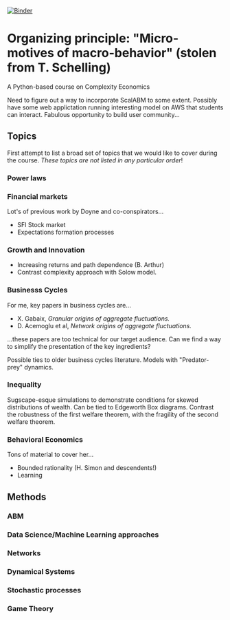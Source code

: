 [![Binder](http://mybinder.org/badge.svg)](http://mybinder.org/repo/davidrpugh/sfi-complexity-mooc)

# Organizing principle: "Micro-motives of macro-behavior" (stolen from T. Schelling)
A Python-based course on Complexity Economics

Need to figure out a way to incorporate ScalABM to some extent. Possibly have some web applictation running interesting model on AWS that students can interact. Fabulous opportunity to build user community...

## Topics
First attempt to list a broad set of topics that we would like to cover during the course. *These topics are not listed in any particular order*!

### Power laws

### Financial markets
Lot's of previous work by Doyne and co-conspirators...

* SFI Stock market 
* Expectations formation processes

### Growth and Innovation

* Increasing returns and path dependence (B. Arthur)
* Contrast complexity approach with Solow model.

### Businesss Cycles
For me, key papers in business cycles are...

* X. Gabaix, *Granular origins of aggregate fluctuations.*
* D. Acemoglu et al, *Network origins of aggregate fluctuations.*

...these papers are too technical for our target audience.  Can we find a way to simplify the presentation of the key ingredients?

Possible ties to older business cycles literature. Models with "Predator-prey" dynamics.

### Inequality
Sugscape-esque simulations to demonstrate conditions for skewed distributions of wealth.  Can be tied  to Edgeworth Box diagrams.  Contrast the robustness of the first welfare theorem, with the fragility of the second welfare theorem.


### Behavioral Economics
Tons of material to cover her...

* Bounded rationality (H. Simon and descendents!)
* Learning

## Methods

### ABM

### Data Science/Machine Learning approaches

### Networks

### Dynamical Systems

### Stochastic processes

### Game Theory
